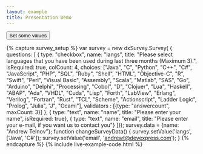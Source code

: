 ```yaml
---
layout: example
title: Presentation Demo
---
```


<input type="button" value="Set some values" onclick="changeSurveyData()" />

{% capture survey_setup %}
var survey = new dxSurvey.Survey(
{
questions: [
{ 
    type: "checkbox", name: "langs", title: "Please select languages that you have been used during last three months (Maximum 3).", 
    isRequired: true, colCount: 4, 
    choices: ["Java", "C", "Python", "C++", "C#", "JavaScript", "PHP", "SQL", 
        "Ruby", "Shell", "HTML", "Objective-C", "R", "Swift", "Perl", "Visual Basic", 
        "Assembly", "Scala", "Matlab", "SAS", "Go", "Arduino", "Delphi", "Processing", 
        "Cobol", "D", "Clojuer", "Lua", "Haskell", "ABAP", "Ada", "VHDL", "Cuda", 
        "Lisp", "Forth", "LabView", "Erlang", "Verilog", "Fortran", "Rust", "TCL", 
        "Scheme", "Actionscript", "Ladder Logic", "Prolog", "Julia", "J", "Ocami"],
    validators : [{type: "answercount", maxCount: 3}]
},
{ type: "text", name: "name", title: "Please enter your name", isRequired: true},
{ type: "text", name: "email", title: "Please enter your e-mail, if you want us to contact you"}
]});
survey.data = {name: "Andrew Telnov"};
function changeSurveyData() {
    survey.setValue('langs', ['Java', 'C#']); 
    survey.setValue('email', 'andrewt@devexpress.com');
}
{% endcapture %}
{% include live-example-code.html %}
